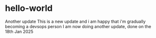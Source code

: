 # hello-world

Another update
This is a new update and i am happy that i'm gradually becoming a devsops person
I am now doing another update, done on the 18th Jan 2025